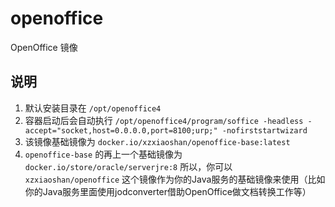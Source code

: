 # openoffice
OpenOffice 镜像

## 说明  
1. 默认安装目录在 `/opt/openoffice4` 
2. 容器启动后会自动执行 `/opt/openoffice4/program/soffice -headless -accept="socket,host=0.0.0.0,port=8100;urp;" -nofirststartwizard`  
3. 该镜像基础镜像为 `docker.io/xzxiaoshan/openoffice-base:latest`  
4. `openoffice-base` 的再上一个基础镜像为 `docker.io/store/oracle/serverjre:8` 所以，你可以 `xzxiaoshan/openoffice` 这个镜像作为你的Java服务的基础镜像来使用（比如你的Java服务里面使用jodconverter借助OpenOffice做文档转换工作等）  
